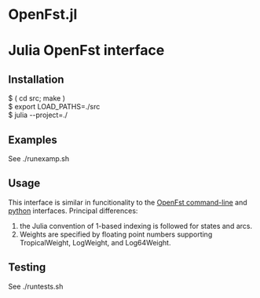 # OpenFst.jl
# Julia OpenFst interface

## Installation
$  ( cd src; make )  
$  export LOAD_PATHS=./src   
$  julia --project=./  

## Examples
See ./runexamp.sh

## Usage
This interface is similar in funcitionality to the 
[OpenFst command-line](https://www.openfst.org) and 
[python](python.openfst.org) interfaces. Principal differences:
1. the Julia convention of 1-based indexing is followed
for states and arcs. 
2. Weights are specified by floating point numbers supporting
TropicalWeight, LogWeight, and Log64Weight.

## Testing
See ./runtests.sh

